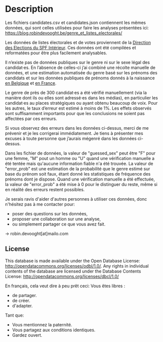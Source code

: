 # Description

Les fichiers candidates.csv et candidates.json contiennent les mêmes données, qui sont celles utilisées pour faire les analyses présentées ici: https://blog.robindevooght.be/genre_et_listes_electorales/

Les données de listes électorales et de votes proviennent de la [Direction des Elections du SPF Intérieur](https://elections.fgov.be/elections-du-26-mai-2019-tableaux-des-resultats). Ces données ont été compilées et reformatées pour être plus facilement analysables.

Il n’existe pas de données publiques sur le genre ni sur le sexe légal des candidat·es. En l’absence de celles-ci j’ai combiné une récolte manuelle de données, et une estimation automatisée du genre basé sur les prénoms des candidats et sur les données publiques de prénoms donnés à la naissance [en Belgique](https://statbel.fgov.be/fr/themes/population/noms-et-prenoms/prenoms-filles-et-garcons#figures) et [en France](https://www.insee.fr/fr/statistiques/2540004#consulter).

Le genre de près de 300 candidat·es a été vérifié manuellement (via la manière dont ils ou elles sont adressé·es dans les médias), en particulier les candidat·es au places stratégiques ou ayant obtenu beaucoup de voix. Pour les autres, le taux d’erreur est estimé à moins de 1%. Les effets observés sont suffisamment importants pour que les conclusions ne soient pas affectées par ces erreurs.

Si vous observez des erreurs dans les données ci-dessus, merci de me prévenir et je les corrigerai immédiatement. Je tiens à présenter mes excuses à toute personne que j’aurais mégenré dans les données ci-dessus.

Dans les fichier de données, la valeur de "guessed_sex" peut être "F" pour une femme, "M" pout un homme ou "U" quand une vérification manuelle a été tentée mais qu'aucune information fiable n'a été trouvée.
La valeur de "error_prob" est une estimation de la probabilité que le genre estimé sur base du prénom soit faux, étant donné les statistiques de fréquence des prénoms dont je dispose. Quand une vérification manuelle a été effectuée, la valeur de "error_prob" a été mise à 0 pour le distinguer du reste, même si en réalité des erreurs restent possibles.

Je serais ravis d'aider d'autres personnes à utiliser ces données, donc n'hésitez pas à me contacter pour:
- poser des questions sur les données,
- proposer une collaboration sur une analyse,
- ou simplement partager ce que vous avez fait.

-> robin.devooght[at]mailo.com

## License
This database is made available under the Open Database License: http://opendatacommons.org/licenses/odbl/1.0/. 
Any rights in individual contents of the database are licensed under the Database Contents License: http://opendatacommons.org/licenses/dbcl/1.0/

En français, cela veut dire à peu prêt ceci:
Vous êtes libres :
- de partager.
- de créer.
- d'adapter.

Tant que:
- Vous mentionnez la paternité.
- Vous partagez aux conditions identiques.
- Gardez ouvert. 